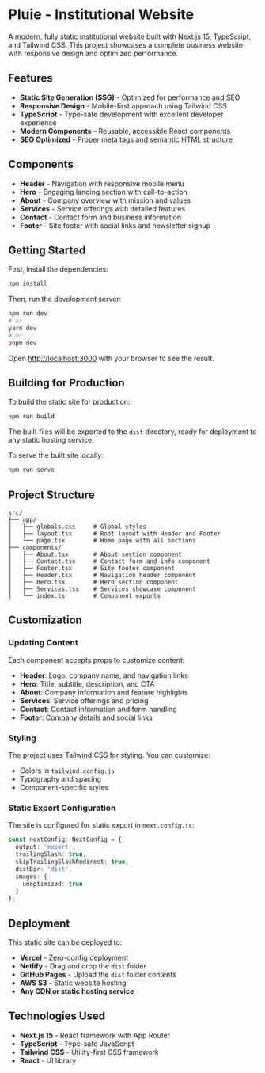 # Pluie - Institutional Website

A modern, fully static institutional website built with Next.js 15, TypeScript, and Tailwind CSS. This project showcases a complete business website with responsive design and optimized performance.

## Features

- **Static Site Generation (SSG)** - Optimized for performance and SEO
- **Responsive Design** - Mobile-first approach using Tailwind CSS
- **TypeScript** - Type-safe development with excellent developer experience
- **Modern Components** - Reusable, accessible React components
- **SEO Optimized** - Proper meta tags and semantic HTML structure

## Components

- **Header** - Navigation with responsive mobile menu
- **Hero** - Engaging landing section with call-to-action
- **About** - Company overview with mission and values
- **Services** - Service offerings with detailed features
- **Contact** - Contact form and business information
- **Footer** - Site footer with social links and newsletter signup

## Getting Started

First, install the dependencies:

```bash
npm install
```

Then, run the development server:

```bash
npm run dev
# or
yarn dev
# or
pnpm dev
```

Open [http://localhost:3000](http://localhost:3000) with your browser to see the result.

## Building for Production

To build the static site for production:

```bash
npm run build
```

The built files will be exported to the `dist` directory, ready for deployment to any static hosting service.

To serve the built site locally:

```bash
npm run serve
```

## Project Structure

```
src/
├── app/
│   ├── globals.css     # Global styles
│   ├── layout.tsx      # Root layout with Header and Footer
│   └── page.tsx        # Home page with all sections
├── components/
│   ├── About.tsx       # About section component
│   ├── Contact.tsx     # Contact form and info component
│   ├── Footer.tsx      # Site footer component
│   ├── Header.tsx      # Navigation header component
│   ├── Hero.tsx        # Hero section component
│   ├── Services.tsx    # Services showcase component
│   └── index.ts        # Component exports
```

## Customization

### Updating Content

Each component accepts props to customize content:

- **Header**: Logo, company name, and navigation links
- **Hero**: Title, subtitle, description, and CTA
- **About**: Company information and feature highlights
- **Services**: Service offerings and pricing
- **Contact**: Contact information and form handling
- **Footer**: Company details and social links

### Styling

The project uses Tailwind CSS for styling. You can customize:

- Colors in `tailwind.config.js`
- Typography and spacing
- Component-specific styles

### Static Export Configuration

The site is configured for static export in `next.config.ts`:

```typescript
const nextConfig: NextConfig = {
  output: 'export',
  trailingSlash: true,
  skipTrailingSlashRedirect: true,
  distDir: 'dist',
  images: {
    unoptimized: true
  }
};
```

## Deployment

This static site can be deployed to:

- **Vercel** - Zero-config deployment
- **Netlify** - Drag and drop the `dist` folder
- **GitHub Pages** - Upload the `dist` folder contents
- **AWS S3** - Static website hosting
- **Any CDN or static hosting service**

## Technologies Used

- **Next.js 15** - React framework with App Router
- **TypeScript** - Type-safe JavaScript
- **Tailwind CSS** - Utility-first CSS framework
- **React** - UI library
